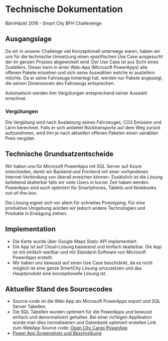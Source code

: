 # Technische Dokumentation
BärnHäckt 2018 - Smart City BFH Challenenge

## Ausgangslage
Da wir in unserer Challenge viel Konzeptionell unterwegs waren, haben wir uns für die technische Umsetzung einen spezifischen Use Case ausgesucht der im ganzen Prozess abgewickelt wird. Der Use Case ist aus Sicht eines Zustellers. Dieser kann in einer Web-App (Microsoft PowerApps) alle offenen Pakete einsehen und sich seine Auswählen welche er ausliefern möchte.
Da er seine Fahrzeuge hinterlegt hat, werden nur Pakete angezeigt, die seinen Dimensionen des Fahrzeugs entsprechen. 

Automatisch werden ihm Vergütungen entsprechend seiner Auswahl errechnet.

### Vergütungen
Die Vergütung wird nach Auslastung seines Fahrzeuges, CO2 Emission und Lärm berechnet. Falls er sich anbietet Rücktransporte auf dem Weg zurück aufzunehmen, wird ihm je nach aktuellen offenen Paketen einen variablen Preis vergütet.

## Technische Grundsatzentscheide
Wir haben uns für Microsoft PowerApps mit SQL Server auf Azure entschieden, damit wir Backend und Frontend mit einer vorhandenen Internet-Verbindung von überall erreichen können. Zusätzlich ist die Lösung beliebend skalierbar falls wir viele Users in kurzer Zeit haben werden. PowerApps sind auch optimiert für Smartphones, Tablets und Notebooks out-of-the-box.

Die Lösung eignet sich vor allem für schnelles Prototyping. Für eine produktive Umgebung würden wir jedoch andere Technologien und Produkte in Erwägung ziehen.


## Implementation
- Die Karte wurde über Google Maps Static API implementiert.
- Die App ist auf Cloud-Lösung basierend und einfach skalierbar. Die App ist mit einfach wartbar und mit Standard-Software von Microsoft PowerApps erstellt.
- Wir haben uns bewusst auf einen Use Case beschränkt, da es nicht möglich ist eine ganze SmartCity Lösung umzusetzen und das Hauptprodukt eine konzeptionelle Lösung ist.

## Aktueller Stand des Sourcecodes
- Source-code ist die Web-App als Microsoft PowerApps export und SQL Server Tabellen.
- Die SQL Tabellen wurden optimiert für die PowerApps und bewusst einfach und denormalisiert gehalten. Bei einer richtigen Applikation würde man dies normalisieren und Datenbank optimiert erstellen
Link zum WebApp Source code: [Open City Cargo PowerApp](https://github.com/sspaeti/bfh-Hackathon-Open-City-Cargo/blob/master/Open%20City%20Cargo%20V1_1.msapp)
- [Power App Screenshots und Beschreibung](https://github.com/sspaeti/bfh-Hackathon-Open-City-Cargo/blob/master/PowerApp%20Description.md)


